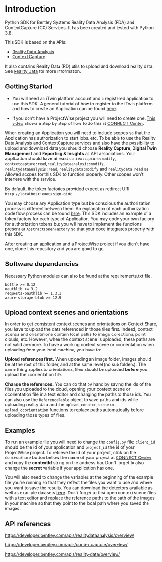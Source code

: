 # Introduction 

Python SDK for Bentley Systems Reality Data Analysis (RDA) and ContextCapture (CC) Services. It has been created and tested with Python 3.8.

This SDK is based on the APIs:

- [Reality Data Analysis](https://developer.bentley.com/apis/realitydataanalysis/)
- [Context Capture](https://developer.bentley.com/apis/contextcapture/) 

It also contains Reality Data (RD) utils to upload and download reality data. 
See [Reality Data](https://developer.bentley.com/apis/reality-data/) for more information.

## Getting Started

- You will need an iTwin platform account and a registered application to use this SDK. A general tutorial of how to register to the iTwin platform and how to create an Application can be found [here](https://developer.bentley.com/tutorials/register-and-modify-application/). 


- If you don’t have a ProjectWise project you will need to create one. [This video](https://learn.bentley.com/app/VideoPlayer/LinkToIndividualCourse?LearningPathID=109270&CourseId=114330&MediaID=5006537#.Y7V6Hx86JiY.link) shows a step by step of how to do this at [CONNECT Center](https://connect.bentley.com/).


When creating an Application you will need to include scopes so that the Application has authorization to start jobs, etc. To be able to use the Reality Data Analysis and ContextCapture services and also have the possibility to upload and download data you should choose **Reality Capture**, **Digital Twin Management** and **Reporting & Insights** as API associations. Your application should have at least `contextcapture:modify`, `contextcapture:read`,`realitydataanalysis:modify`, `realitydataanalysis:read`, `realitydata:modify` and `realitydata:read` as Allowed scopes for this SDK to function properly. Other scopes won’t interfere with the service. 

By default, the token factories provided expect as redirect URI `http://localhost:8080/sign-oidc`. 

You may choose any Application type but be conscious the authorization process is different between them. An explanation of each authorization code flow process can be found [here](https://developer.bentley.com/apis/overview/authorization/). This SDK includes an example of a token factory for each type of Application. You may code your own factory for authorization tokens but you will have to implement the functions present at `AbstractTokenFactory` so that your code integrates properly with this SDK.

After creating an application and a ProjectWise project if you didn't have one, clone this repository and you are good to go. 

## Software dependencies

Necessary Python modules can also be found at the requirements.txt file.

```
bottle >= 0.12
oauthlib >= 3.2
requests-oauthlib >= 1.3.1
azure-storage-blob >= 12.9
```

## Upload context scenes and orientations

In order to get consistent context scenes and orientations on Context Share, you have to upload the data referenced in those files first. Indeed, context scenes and orientations contain local paths to image collections, point clouds, etc. However, when the context scene is uploaded, these paths are not valid anymore. To have a working context scene or ccorientation when uploading from your local machine, you have to:

**Upload references first.** When uploading an image folder, images should be at the root of this folder, and at the same level (no sub folders). The same thing applies to orientations, files should be uploaded **before** you upload the ccorientation file.

**Change the references.** You can do that by hand by saving the ids of the files you uploaded to the cloud, opening your context scene or ccorientation file in a text editor and changing the paths to those ids. You can also use the `ReferenceTable` object to save paths and ids while uploading reality data and the `upload_context_scene` or `upload_ccorientation` functions to replace paths automatically before uploading those types of files.  

## Examples

To run an example file you will need to change the `config.py` file: `client_id` should be the id of your application and `project_id` the id of your ProjectWise project. To retrieve the id of your project, click on the `ContextShare` button bellow the name of your project at [CONNECT Center](https://connect.bentley.com/) and copy the **contextId** string on the address bar. Don't forget to also change the **secret** variable if your application has one.

You will also need to change the variables at the beginning of the example file you’re running so that they reflect the files you want to use and where you want to save the results. You can download the detectors available as well as example datasets [here](https://communities.bentley.com/products/3d_imaging_and_point_cloud_software/w/wiki/54656/context-insights-detectors-download-page). Don't forget to first open context scene files with a text editor and replace the reference paths to the path of the images in your machine so that they point to the local path where you saved the images.

## API references

https://developer.bentley.com/apis/realitydataanalysis/overview/

https://developer.bentley.com/apis/contextcapture/overview/

https://developer.bentley.com/apis/reality-data/overview/


